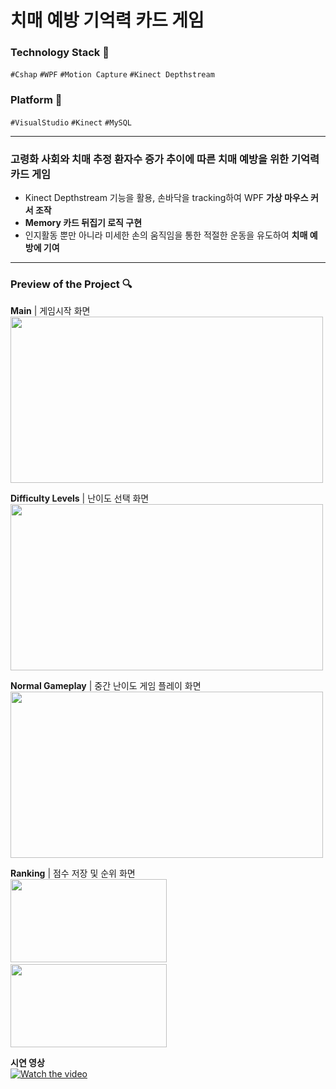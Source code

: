 # 치매 예방 기억력 카드 게임

### Technology Stack 🔨
`#Cshap` `#WPF` `#Motion Capture` `#Kinect Depthstream`

### Platform 🔧
`#VisualStudio` `#Kinect` `#MySQL`

---

### 고령화 사회와 치매 추정 환자수 증가 추이에 따른 치매 예방을 위한 기억력 카드 게임
- Kinect Depthstream 기능을 활용, 손바닥을 tracking하여 WPF **가상 마우스 커서 조작**
- **Memory 카드 뒤집기 로직 구현**
- 인지활동 뿐만 아니라 미세한 손의 움직임을 통한 적절한 운동을 유도하여 **치매 예방에 기여**

---

### Preview of the Project 🔍
**Main** | 게임시작 화면 </br>
<img src="https://github.com/KION126/kinect-wpf-PreventionofDementiaMemoryCardGame/assets/73977410/4b5c04bc-116d-4137-8069-1d02b5b61e17"  width="500" height="266"/>

**Difficulty Levels** | 난이도 선택 화면 </br>
<img src="https://github.com/KION126/kinect-wpf-PreventionofDementiaMemoryCardGame/assets/73977410/0be8f14f-1bd8-4d66-83f2-064494e1e801"  width="500" height="266"/>

**Normal Gameplay** | 중간 난이도 게임 플레이 화면 </br>
<img src="https://github.com/KION126/kinect-wpf-PreventionofDementiaMemoryCardGame/assets/73977410/d3cf76e4-d9e5-4cec-b1bc-f982b24b2a5f"  width="500" height="266"/>

**Ranking** | 점수 저장 및 순위 화면 </br>
<img src="https://github.com/KION126/kinect-wpf-PreventionofDementiaMemoryCardGame/assets/73977410/d4508b84-287a-4612-bf24-f262d4a4e24c"  width="250" height="133"/> <img src="https://github.com/KION126/kinect-wpf-PreventionofDementiaMemoryCardGame/assets/73977410/7683b048-c7bb-4abd-be23-29bc598309f2"  width="250" height="133"/>

**시연 영상** </br>
[![Watch the video](https://img.youtube.com/vi/PsFfGQzYxiE/0.jpg)](https://www.youtube.com/watch?v=PsFfGQzYxiE)
